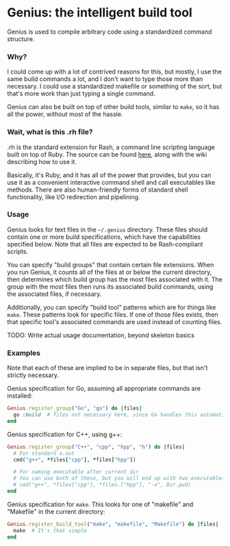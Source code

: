# Genius: the intelligent build tool

Genius is used to compile arbitrary code using a standardized command structure.

### Why?
I could come up with a lot of contrived reasons for this, but mostly, I use the 
same build commands a lot, and I don't want to type those more than necessary. 
I could use a standardized makefile or something of the sort, but that's more 
work than just typing a single command.

Genius can also be built on top of other build tools, similar to `make`, so 
it has all the power, without most of the hassle.

### Wait, what is this .rh file?
.rh is the standard extension for Rash, a command line scripting language built 
on top of Ruby. The source can be found [here](https://github.com/KellenWatt/rash), 
along with the wiki describing how to use it.

Basically, it's Ruby, and it has all of the power that provides, but you can 
use it as a convenient interactive command shell and call executables like 
methods. There are also human-friendly forms of standard shell functionality, 
like I/O redirection and pipelining.

### Usage
Genius looks for text files in the `~/.genius` directory. These files should 
contain one or more build specifications, which have the capabilities specified 
below. Note that all files are expected to be Rash-compliant scripts.

You can specify "build groups" that contain certain file extensions. When you run 
Genius, it counts all of the files at or below the current directory, then 
determines which build group has the most files associated with it. The group 
with the most files then runs its associated build commands, using the associated 
files, if necessary.

Additionally, you can specify "build tool" patterns which are for things like 
`make`. These patterns look for specific files. If one of those files exists, 
then that specific tool's associated commands are used instead of counting files.

TODO: Write actual usage documentation, beyond skeleton basics

### Examples
Note that each of these are implied to be in separate files, but that isn't 
strictly necessary.

Genius specification for Go, assuming all appropriate commands are installed:
```ruby
Genius.register_group("Go", "go") do |files|
  go :build  # files not necessary here, since Go handles this automatically.
end
``` 

Genius specification for C++, using g++:
```ruby
Genius.register_group("C++", "cpp", "hpp", "h") do |files|
  # For standard a.out
  cmd("g++", *files["cpp"], *files["hpp"])

  # For naming executable after current dir
  # You can use both of these, but you will end up with two executables
  # cmd("g++", *files["cpp"], *files.["hpp"], "-o", Dir.pwd)
end
``` 

Genius specification for `make`. This looks for one of "makefile" and "Makefile" 
in the current directory:
```ruby
Genius.register_build_tool("make", "makefile", "Makefile") do |files|
  make  # It's that simple
end
```

